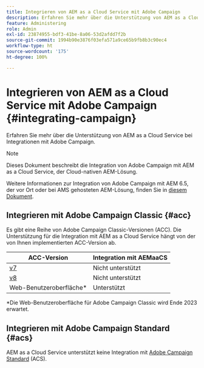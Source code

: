 ```yaml
---
title: Integrieren von AEM as a Cloud Service mit Adobe Campaign
description: Erfahren Sie mehr über die Unterstützung von AEM as a Cloud Service bei Integrationen mit Adobe Campaign.
feature: Administering
role: Admin
exl-id: 23874955-bdf3-41be-8a06-53d2afdd7f2b
source-git-commit: 1994b90e3876f03efa571a9ce65b9fb8b3c90ec4
workflow-type: ht
source-wordcount: '175'
ht-degree: 100%

---
```



# Integrieren von AEM as a Cloud Service mit Adobe Campaign {#integrating-campaign}

Erfahren Sie mehr über die Unterstützung von AEM as a Cloud Service bei Integrationen mit Adobe Campaign.

>[!NOTE]
>
>Dieses Dokument beschreibt die Integration von Adobe Campaign mit AEM as a Cloud Service, der Cloud-nativen AEM-Lösung.
>
>Weitere Informationen zur Integration von Adobe Campaign mit AEM 6.5, der vor Ort oder bei AMS gehosteten AEM-Lösung, finden Sie in [diesem Dokument](https://experienceleague.adobe.com/docs/experience-manager-65/administering/integration/campaign.html?lang=de).

## Integrieren mit Adobe Campaign Classic {#acc}

Es gibt eine Reihe von Adobe Campaign Classic-Versionen (ACC). Die Unterstützung für die Integration mit AEM as a Cloud Service hängt von der von Ihnen implementierten ACC-Version ab.

| ACC-Version | Integration mit AEMaaCS |
|---|---|
| [v7](https://experienceleague.adobe.com/docs/campaign-classic.html?lang=de) | Nicht unterstützt |
| [v8](https://experienceleague.adobe.com/docs/campaign-v8.html?lang=de) | Nicht unterstützt |
| Web-Benutzeroberfläche* | Unterstützt |

*Die Web-Benutzeroberfläche für Adobe Campaign Classic wird Ende 2023 erwartet.

## Integrieren mit Adobe Campaign Standard {#acs}

AEM as a Cloud Service unterstützt keine Integration mit [Adobe Campaign Standard](https://experienceleague.adobe.com/docs/campaign-standard.html?lang=de) (ACS).
